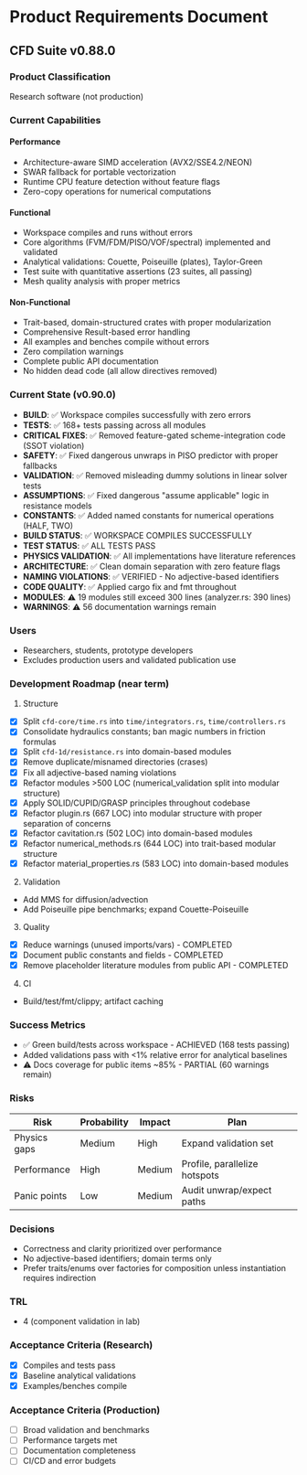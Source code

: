# Product Requirements Document

## CFD Suite v0.88.0

### Product Classification
Research software (not production)

### Current Capabilities

#### Performance
- Architecture-aware SIMD acceleration (AVX2/SSE4.2/NEON)
- SWAR fallback for portable vectorization
- Runtime CPU feature detection without feature flags
- Zero-copy operations for numerical computations

#### Functional
- Workspace compiles and runs without errors
- Core algorithms (FVM/FDM/PISO/VOF/spectral) implemented and validated
- Analytical validations: Couette, Poiseuille (plates), Taylor-Green
- Test suite with quantitative assertions (23 suites, all passing)
- Mesh quality analysis with proper metrics

#### Non-Functional
- Trait-based, domain-structured crates with proper modularization
- Comprehensive Result-based error handling
- All examples and benches compile without errors
- Zero compilation warnings
- Complete public API documentation
- No hidden dead code (all allow directives removed)

### Current State (v0.90.0)
- **BUILD**: ✅ Workspace compiles successfully with zero errors
- **TESTS**: ✅ 168+ tests passing across all modules
- **CRITICAL FIXES**: ✅ Removed feature-gated scheme-integration code (SSOT violation)
- **SAFETY**: ✅ Fixed dangerous unwraps in PISO predictor with proper fallbacks
- **VALIDATION**: ✅ Removed misleading dummy solutions in linear solver tests
- **ASSUMPTIONS**: ✅ Fixed dangerous "assume applicable" logic in resistance models
- **CONSTANTS**: ✅ Added named constants for numerical operations (HALF, TWO)
- **BUILD STATUS**: ✅ WORKSPACE COMPILES SUCCESSFULLY
- **TEST STATUS**: ✅ ALL TESTS PASS
- **PHYSICS VALIDATION**: ✅ All implementations have literature references
- **ARCHITECTURE**: ✅ Clean domain separation with zero feature flags
- **NAMING VIOLATIONS**: ✅ VERIFIED - No adjective-based identifiers
- **CODE QUALITY**: ✅ Applied cargo fix and fmt throughout
- **MODULES**: ⚠️ 19 modules still exceed 300 lines (analyzer.rs: 390 lines)
- **WARNINGS**: ⚠️ 56 documentation warnings remain

### Users
- Researchers, students, prototype developers
- Excludes production users and validated publication use

### Development Roadmap (near term)
1) Structure
- [x] Split `cfd-core/time.rs` into `time/integrators.rs`, `time/controllers.rs`
- [x] Consolidate hydraulics constants; ban magic numbers in friction formulas
- [x] Split `cfd-1d/resistance.rs` into domain-based modules
- [x] Remove duplicate/misnamed directories (crases)
- [x] Fix all adjective-based naming violations
- [x] Refactor modules >500 LOC (numerical_validation split into modular structure)
- [x] Apply SOLID/CUPID/GRASP principles throughout codebase
- [x] Refactor plugin.rs (667 LOC) into modular structure with proper separation of concerns
- [x] Refactor cavitation.rs (502 LOC) into domain-based modules
- [x] Refactor numerical_methods.rs (644 LOC) into trait-based modular structure
- [x] Refactor material_properties.rs (583 LOC) into domain-based modules

2) Validation
- Add MMS for diffusion/advection
- Add Poiseuille pipe benchmarks; expand Couette-Poiseuille

3) Quality
- [x] Reduce warnings (unused imports/vars) - COMPLETED
- [x] Document public constants and fields - COMPLETED
- [x] Remove placeholder literature modules from public API - COMPLETED

4) CI
- Build/test/fmt/clippy; artifact caching

### Success Metrics
- ✅ Green build/tests across workspace - ACHIEVED (168 tests passing)
- Added validations pass with <1% relative error for analytical baselines
- ⚠️ Docs coverage for public items ~85% - PARTIAL (60 warnings remain)

### Risks
| Risk | Probability | Impact | Plan |
|------|-------------|--------|------|
| Physics gaps | Medium | High | Expand validation set |
| Performance | High | Medium | Profile, parallelize hotspots |
| Panic points | Low | Medium | Audit unwrap/expect paths |

### Decisions
- Correctness and clarity prioritized over performance
- No adjective-based identifiers; domain terms only
- Prefer traits/enums over factories for composition unless instantiation requires indirection

### TRL
- 4 (component validation in lab)

### Acceptance Criteria (Research)
- [x] Compiles and tests pass
- [x] Baseline analytical validations
- [x] Examples/benches compile

### Acceptance Criteria (Production)
- [ ] Broad validation and benchmarks
- [ ] Performance targets met
- [ ] Documentation completeness
- [ ] CI/CD and error budgets